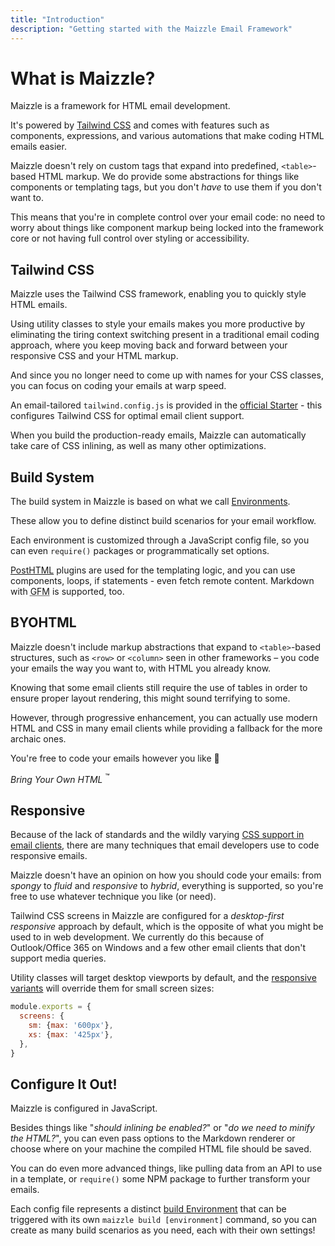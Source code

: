 ```yaml
---
title: "Introduction"
description: "Getting started with the Maizzle Email Framework"
---
```


# What is Maizzle?

Maizzle is a framework for HTML email development.

It's powered by [Tailwind CSS](https://tailwindcss.com/) and comes with features such as components, expressions, and various automations that make coding HTML emails easier.

Maizzle doesn't rely on custom tags that expand into predefined, `<table>`-based HTML markup. We do provide some abstractions for things like components or templating tags, but you don't _have_ to use them if you don't want to.

This means that you're in complete control over your email code: no need to worry about things like component markup being locked into the framework core or not having full control over styling or accessibility.

## Tailwind CSS

Maizzle uses the Tailwind CSS framework, enabling you to quickly style HTML emails.

Using utility classes to style your emails makes you more productive by eliminating the tiring context switching present in a traditional email coding approach, where you keep moving back and forward between your responsive CSS and your HTML markup.

And since you no longer need to come up with names for your CSS classes, you can focus on coding your emails at warp speed.

An email-tailored `tailwind.config.js` is provided in the [official Starter](https://github.com/maizzle/maizzle) - this configures Tailwind CSS for optimal email client support.

When you build the production-ready emails, Maizzle can automatically take care of CSS inlining, as well as many other optimizations.

## Build System

The build system in Maizzle is based on what we call [Environments](/docs/environments).

These allow you to define distinct build scenarios for your email workflow.

Each environment is customized through a JavaScript config file, so you can even `require()` packages or programmatically set options.

[PostHTML](https://posthtml.org/) plugins are used for the templating logic, and you can use components, loops, if statements - even fetch remote content. Markdown with <abbr title="GitHub Flavored Markdown">GFM</abbr> is supported, too.

## BYOHTML

Maizzle doesn't include markup abstractions that expand to `<table>`-based structures, such as `<row>` or `<column>` seen in other frameworks &ndash; you code your emails the way you want to, with HTML you already know.

Knowing that some email clients still require the use of tables in order to ensure proper layout rendering, this might sound terrifying to some.

However, through progressive enhancement, you can actually use modern HTML and CSS in many email clients while providing a fallback for the more archaic ones.

You're free to code your emails however you like 💪

_Bring Your Own HTML_ <sup>&trade;</sup>

## Responsive

Because of the lack of standards and the wildly varying [CSS support in email clients](https://www.caniemail.com/), there are many techniques that email developers use to code responsive emails.

Maizzle doesn't have an opinion on how you should code your emails: from _spongy_ to _fluid_ and _responsive_ to _hybrid_, everything is supported, so you're free to use whatever technique you like (or need).

Tailwind CSS screens in Maizzle are configured for a _desktop-first responsive_ approach by default, which is the opposite of what you might be used to in web development. We currently do this because of Outlook/Office 365 on Windows and a few other email clients that don't support media queries.

Utility classes will target desktop viewports by default, and the [responsive variants](https://tailwindcss.com/docs/responsive-design) will override them for small screen sizes:

```js [tailwind.config.js] no-copy
module.exports = {
  screens: {
    sm: {max: '600px'},
    xs: {max: '425px'},
  },
}
```

## Configure It Out!

Maizzle is configured in JavaScript.

Besides things like "_should inlining be enabled?_" or "_do we need to minify the HTML?_", you can even pass options to the Markdown renderer or choose where on your machine the compiled HTML file should be saved.

You can do even more advanced things, like pulling data from an API to use in a template, or `require()` some NPM package to further transform your emails.

Each config file represents a distinct [build Environment](/docs/environments) that can be triggered with its own `maizzle build [environment]` command, so you can create as many build scenarios as you need, each with their own settings!
